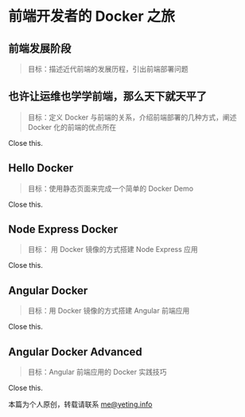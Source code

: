 # 前端开发者的 Docker 之旅

## 前端发展阶段
>目标：描述近代前端的发展历程，引出前端部署问题

## 也许让运维也学学前端，那么天下就天平了
>目标：定义 Docker 与前端的关系，介绍前端部署的几种方式，阐述 Docker 化的前端的优点所在

Close this.

## Hello Docker
> 目标：使用静态页面来完成一个简单的 Docker Demo

Close this.

## Node Express Docker
> 目标： 用 Docker 镜像的方式搭建 Node Express 应用

Close this.

## Angular Docker
> 目标：用 Docker 镜像的方式搭建 Angular 前端应用

Close this.

## Angular Docker Advanced
> 目标：Angular 前端应用的 Docker 实践技巧 

Close this.

本篇为个人原创，转载请联系 me@yeting.info
